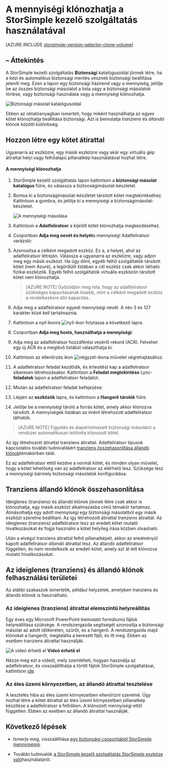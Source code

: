<properties
   pageTitle="A StorSimple mennyiségi klónozhatja |} Microsoft Azure"
   description="Ismerteti a különböző adatfeliratsor típusát, és mikor érdemes használni, és megtudhatja, hogy miként használhatja az egyes kötet klónozhatja beállítása biztonsági."
   services="storsimple"
   documentationCenter="NA"
   authors="alkohli"
   manager="carmonm"
   editor="" />
<tags 
   ms.service="storsimple"
   ms.devlang="NA"
   ms.topic="article"
   ms.tgt_pltfrm="NA"
   ms.workload="TBD"
   ms.date="08/17/2016"
   ms.author="alkohli" />

# <a name="use-the-storsimple-manager-service-to-clone-a-volume"></a>A mennyiségi klónozhatja a StorSimple kezelő szolgáltatás használatával

[AZURE.INCLUDE [storsimple-version-selector-clone-volume](../../includes/storsimple-version-selector-clone-volume.md)]

## <a name="overview"></a>– Áttekintés

A StorSimple kezelő szolgáltatás **Biztonsági** katalógusoldal jönnek létre, ha a kézi és automatikus biztonsági mentés vesznek biztonsági beállítása jeleníti meg. Ezen a lapon egy biztonsági házirend vagy a mennyiség, jelölje be az összes biztonsági másolatot a lista vagy a biztonsági másolatok törlése, vagy biztonsági használata vagy a mennyiségi klónozhatja.

![Biztonsági másolat katalógusoldal](./media/storsimple-clone-volume/HCS_BackupCatalog.png)  

Ebben az oktatóanyagban ismerteti, hogy miként használhatja az egyes kötet klónozhatja beállítása biztonsági. Azt is bemutatja *tranziens* és *állandó* klónok közötti különbség. 

## <a name="create-a-clone-of-a-volume"></a>Hozzon létre egy kötet átirattal

Ugyanarra az eszközre, egy másik eszközre vagy akár egy virtuális gép átirattal helyi vagy felhőalapú pillanatkép használatával hozhat létre.

#### <a name="to-clone-a-volume"></a>A mennyiségi klónozhatja

1. StorSimple kezelő szolgáltatás lapon kattintson a **biztonsági másolat katalógus** fülre, és válassza a biztonságimásolat-készletet.

2. Bontsa ki a biztonságimásolat-készletet társított kötet megtekintéséhez. Kattintson a gombra, és jelölje ki a mennyiségi a biztonságimásolat-készletet.

     ![A mennyiségi másolása](./media/storsimple-clone-volume/HCS_Clone.png) 

3. Kattintson a **Adatfeliratsor** a kijelölt kötet klónozhatja megkezdéséhez.

4. Csoportban **Adja meg nevét és helyét**a mennyiségi Adatfeliratsor varázsló:

  1. Azonosítsa a célként megadott eszköz. Ez a, a helyet, ahol az adatfeliratsor létrejön. Válassza a ugyanarra az eszközre, vagy adjon meg egy másik eszközt. Ha úgy dönt, egyéb felhő szolgáltatók társított kötet (nem Azure), a legördülő listában a cél eszköz csak akkor látható fizikai eszközök. Egyéb felhő szolgáltatók virtuális eszközön társított kötet nem klónozhatja.

        >  [AZURE.NOTE] Győződjön meg róla, hogy az adatfeliratsor szükséges kapacitásának kisebb, mint a célként megadott eszköz a rendelkezésre álló kapacitás.
  2. Adja meg a adatfeliratsor egyedi mennyiségi nevét. A név 3 és 127 karakter közé kell tartalmaznia.
  3. Kattintson a nyíl ikonra ![nyíl-ikon](./media/storsimple-clone-volume/HCS_ArrowIcon.png) folytassa a következő lapra.

5. Csoportban **Adja meg hosts, használhatja a mennyiségi**:

  1. Adja meg az adatfeliratsor hozzáférési vezérlő rekord (ACR). Felvehet egy új ACR és a meglévő listából választhatja ki.
  2. Kattintson az ellenőrzés ikon ![négyzet-ikon](./media/storsimple-clone-volume/HCS_CheckIcon.png)a művelet végrehajtásához.

6. A adatfeliratsor feladat kezdődik, és értesítést kap a adatfeliratsor sikeresen létrehozásakor. Kattintson a **Feladat megtekintése** Lync- **feladatok** lapon a adatfeliratsor feladatot.

7. Miután az adatfeliratsor feladat befejezése:

  1. Lépjen az **eszközök** lapra, és kattintson a **Hangerő tárolók** fülre. 
  2. Jelölje be a mennyiségi tároló a forrás kötet, amely akkor klónozva társított. A mennyiségek listában az imént létrehozott adatfeliratsor láthatók.

>[AZURE.NOTE] Figyelés és alapértelmezett biztonsági másolatot a rendszer automatikusan letiltotta klónozott kötet.

Az így létrehozott átirattal tranziens átirattal. Adatfeliratsor típusok kapcsolatos további tudnivalókért [tranziens összehasonlítása állandó klónok](#transient-vs.-permanent-clones)témakörben talál.

Ez az adatfeliratsor ettől kezdve a normál kötet, és minden olyan művelet, hogy a kötet lehetőség van az adatfeliratsor az elérhető lesz. Szüksége lesz a mennyiségi bármely biztonsági másolatok konfigurálása.

## <a name="transient-vs-permanent-clones"></a>Tranziens állandó klónok összehasonlítása

Ideiglenes (tranziens) és állandó klónok jönnek létre csak akkor is klónozhatja, egy másik eszközt alkalmazásba című témakör tartalmaz. Átmásolhatja egy adott mennyiségi egy biztonsági másolatból egy másik eszközt szeretne beállítani. Az így létrehozott átirattal *tranziens* átirattal. Az ideiglenes (tranziens) adatfeliratsor lesz az eredeti kötet mutató hivatkozásokat és fogja használni a kötet helyileg írása közben olvasható. 

Után a elvégzi tranziens átirattal felhő pillanatképét, akkor az eredményül kapott adatfeliratsor *állandó* átirattal lesz. Az állandó adatfeliratsor független, és nem rendelkezik az eredeti kötet, amely azt át lett klónozva mutató hivatkozásokat.  

## <a name="scenarios-for-transient-and-permanent-clones"></a>Az ideiglenes (tranziens) és állandó klónok felhasználási területei

Az alábbi szakaszok ismertetik, például helyzetek, amelyben tranziens és állandó klónok is használható.

### <a name="item-level-recovery-with-a-transient-clone"></a>Az ideiglenes (tranziens) átirattal elemszintű helyreállítás

Egy éves egy Microsoft PowerPoint-bemutató formátumú fájlok helyreállítása szüksége. A rendszergazda segítségét azonosítja a biztonsági másolat az adott időkereten, szűrőt, és a hangerő. A rendszergazda majd klónokat a hangerőt, megtalálta a keresett fájlt, és itt meg. Ebben az esetben tranziens átirattal használják. 
 
![A videó érhető el](./media/storsimple-clone-volume/Video_icon.png) **Videó érhető el**

Nézze meg ezt a videót, mely szemlélteti, hogyan használja az adatfeliratsor, és visszaállíthatja a törölt fájlok StorSimple szolgáltatásai, kattintson [ide](https://azure.microsoft.com/documentation/videos/storsimple-recover-deleted-files-with-storsimple/).

### <a name="testing-in-the-production-environment-with-a-permanent-clone"></a>Az éles üzemi környezetben, az állandó átirattal tesztelése

A tesztelés hiba az éles üzemi környezetben ellenőrizni szeretné. Úgy hozhat létre a kötet átirattal az éles üzemi környezetben pillanatkép készítése a adatfeliratsor a felhőben. A klónozott mennyiségi ettől független. Ebben az esetben az állandó átirattal használják.

## <a name="next-steps"></a>Következő lépések
- Ismerje meg, visszaállítása [egy biztonsági csoportjából StorSimple mennyiségig](storsimple-restore-from-backup-set.md).

- További tudnivalók [a StorSimple kezelő szolgáltatás StorSimple eszköze való](storsimple-manager-service-administration.md)használatáról.

 
